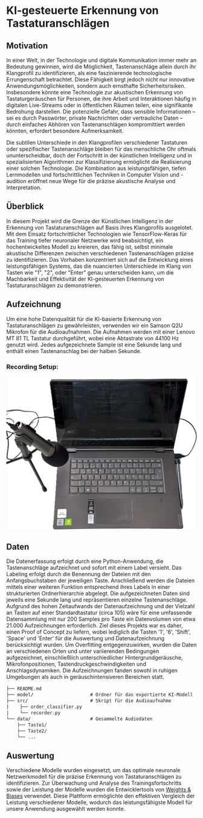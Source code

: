 # KI-gesteuerte Erkennung von Tastaturanschlägen

## Motivation

In einer Welt, in der Technologie und digitale Kommunikation immer mehr an Bedeutung gewinnen, wird die Möglichkeit, Tastenanschläge allein durch ihr Klangprofil zu identifizieren, als eine faszinierende technologische Errungenschaft betrachtet. Diese Fähigkeit birgt jedoch nicht nur innovative Anwendungsmöglichkeiten, sondern auch ernsthafte Sicherheitsrisiken. Insbesondere könnte eine Technologie zur akustischen Erkennung von Tastaturgeräuschen für Personen, die ihre Arbeit und Interaktionen häufig in digitalen Live-Streams oder in öffentlichen Räumen teilen, eine signifikante Bedrohung darstellen. Die potenzielle Gefahr, dass sensible Informationen – sei es durch Passwörter, private Nachrichten oder vertrauliche Daten – durch einfaches Abhören von Tastenanschlägen kompromittiert werden könnten, erfordert besondere Aufmerksamkeit.

Die subtilen Unterschiede in den Klangprofilen verschiedener Tastaturen oder spezifischer Tastenanschläge bleiben für das menschliche Ohr oftmals ununterscheidbar, doch der Fortschritt in der künstlichen Intelligenz und in spezialisierten Algorithmen zur Klassifizierung ermöglicht die Realisierung einer solchen Technologie. Die Kombination aus leistungsfähigen, tiefen Lernmodellen und fortschrittlichen Techniken in Computer Vision und -audition eröffnet neue Wege für die präzise akustische Analyse und Interpretation.

## Überblick

In diesem Projekt wird die Grenze der Künstlichen Intelligenz in der Erkennung von Tastaturanschlägen auf Basis ihres Klangprofils ausgelotet. Mit dem Einsatz fortschrittlicher Technologien wie TensorFlow-Keras für das Training tiefer neuronaler Netzwerke wird beabsichtigt, ein hochentwickeltes Modell zu kreieren, das fähig ist, selbst minimale akustische Differenzen zwischen verschiedenen Tastenanschlägen präzise zu identifizieren. Das Vorhaben konzentriert sich auf die Entwicklung eines leistungsfähigen Systems, das die nuancierten Unterschiede im Klang von Tasten wie "1", "2", oder "Enter" genau unterscheiden kann, um die Machbarkeit und Effektivität der KI-gesteuerten Erkennung von Tastaturanschlägen zu demonstrieren.

## Aufzeichnung

Um eine hohe Datenqualität für die KI-basierte Erkennung von Tastaturanschlägen zu gewährleisten, verwenden wir ein Samson Q2U Mikrofon für die Audioaufnahmen. Die Aufnahmen werden mit einer Lenovo MT 81 TL Tastatur durchgeführt, wobei eine Abtastrate von 44100 Hz genutzt wird. Jedes aufgezeichnete Sample ist eine Sekunde lang und enthält einen Tastenanschlag bei der halben Sekunde.

### Recording Setup:

![Recording Setup](./etc/recording_setup.JPEG "Recording Setup")

## Daten

Die Datenerfassung erfolgt durch eine Python-Anwendung, die Tastenanschläge aufzeichnet und sofort mit einem Label versieht. Das Labeling erfolgt durch die Benennung der Dateien mit den Anfangsbuchstaben der jeweiligen Taste. Anschließend werden die Dateien mittels einer weiteren Funktion entsprechend ihres Labels in einer strukturierten Ordnerhierarchie abgelegt. Die aufgezeichneten Daten sind jeweils eine Sekunde lang und repräsentieren einzelne Tastenanschläge. Aufgrund des hohen Zeitaufwands der Datenaufzeichnung und der Vielzahl an Tasten auf einer Standardtastatur (circa 105) wäre für eine umfassende Datensammlung mit nur 200 Samples pro Taste ein Datenvolumen von etwa 21.000 Aufzeichnungen erforderlich. Ziel dieses Projekts war es daher, einen Proof of Concept zu liefern, wobei lediglich die Tasten '1', '6', 'Shift', 'Space' und 'Enter' für die Auswertung und Datenaufzeichnung berücksichtigt wurden. Um Overfitting entgegenzuwirken, wurden die Daten an verschiedenen Orten und unter variierenden Bedingungen aufgezeichnet, einschließlich unterschiedlicher Hintergrundgeräusche, Mikrofonpositionen, Tastendruckgeschwindigkeiten und Anschlagsdynamiken. Die Aufzeichnungen fanden sowohl in ruhigen Umgebungen als auch in geräuschintensiveren Bereichen statt.

```.
├── README.md
├── model/                     # Ordner für das exportierte KI-Modell
├── src/                       # Skript für die Audioaufnahme
|    ├── order_classifier.py
|    └── recorder.py
└── data/                      # Gesammelte Audiodaten
    ├── Taste1/
    ├── Taste2/
    └── ...
```

## Auswertung

Verschiedene Modelle wurden eingesetzt, um das optimale neuronale Netzwerkmodell für die präzise Erkennung von Tastaturanschlägen zu identifizieren. Zur Überwachung und Analyse des Trainingsfortschritts sowie der Leistung der Modelle wurden die Entwicklertools von [Weights & Biases](https://wandb.ai/site) verwendet. Diese Plattform ermöglichte den effektiven Vergleich der Leistung verschiedener Modelle, wodurch das leistungsfähigste Modell für unsere Anwendung ausgewählt werden konnte.
